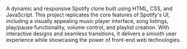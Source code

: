 A dynamic and responsive Spotify clone built using HTML, CSS, and JavaScript. This project replicates the core features of Spotify's UI, including a visually appealing music player interface, song listings, play/pause functionality, volume control, and playlist creation.
With interactive designs and seamless transitions, it delivers a smooth user experience while showcasing the power of front-end web technologies.
